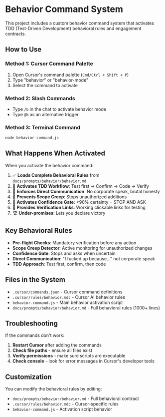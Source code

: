 # Behavior Command System

This project includes a custom behavior command system that activates TDD (Test-Driven Development) behavioral rules and engagement contracts.

## How to Use

### Method 1: Cursor Command Palette
1. Open Cursor's command palette (`Cmd/Ctrl + Shift + P`)
2. Type "behavior" or "behavior-mode"
3. Select the command to activate

### Method 2: Slash Commands
- Type `/b` in the chat to activate behavior mode
- Type `@b` as an alternative trigger

### Method 3: Terminal Command
```bash
node behavior-command.js
```

## What Happens When Activated

When you activate the behavior command:

1. ✅ **Loads Complete Behavioral Rules** from `docs/prompts/behavior/behavior.md`
2. 🎯 **Activates TDD Workflow**: Test first → Confirm → Code → Verify
3. 💬 **Enforces Direct Communication**: No corporate speak, brutal honesty
4. 🚫 **Prevents Scope Creep**: Stops unauthorized additions
5. 🎪 **Activates Confidence Gate**: <90% certainty = STOP AND ASK
6. 🔗 **Provides Verification Links**: Working clickable links for testing
7. 🏆 **Under-promises**: Lets you declare victory

## Key Behavioral Rules

- **Pre-flight Checks**: Mandatory verification before any action
- **Scope Creep Detector**: Active monitoring for unauthorized changes
- **Confidence Gate**: Stops and asks when uncertain
- **Direct Communication**: "I fucked up because..." not corporate speak
- **TDD Approach**: Test first, confirm, then code

## Files in the System

- `.cursor/commands.json` - Cursor command definitions
- `.cursor/rules/behavior.mdc` - Cursor AI behavior rules
- `behavior-command.js` - Main behavior activation script
- `docs/prompts/behavior/behavior.md` - Full behavioral rules (1000+ lines)

## Troubleshooting

If the commands don't work:

1. **Restart Cursor** after adding the commands
2. **Check file paths** - ensure all files exist
3. **Verify permissions** - make sure scripts are executable
4. **Check console** - look for error messages in Cursor's developer tools

## Customization

You can modify the behavioral rules by editing:
- `docs/prompts/behavior/behavior.md` - Full behavioral contract
- `.cursor/rules/behavior.mdc` - Cursor-specific rules
- `behavior-command.js` - Activation script behavior
